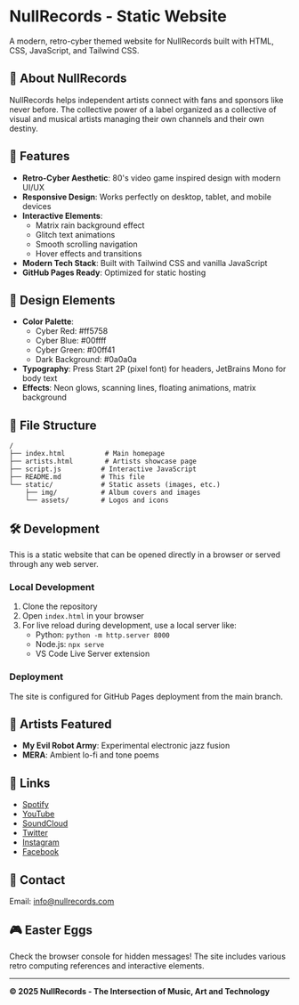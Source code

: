 # NullRecords - Static Website

A modern, retro-cyber themed website for NullRecords built with HTML, CSS, JavaScript, and Tailwind CSS.

## 🎵 About NullRecords

NullRecords helps independent artists connect with fans and sponsors like never before. The collective power of a label organized as a collective of visual and musical artists managing their own channels and their own destiny.

## 🚀 Features

- **Retro-Cyber Aesthetic**: 80's video game inspired design with modern UI/UX
- **Responsive Design**: Works perfectly on desktop, tablet, and mobile devices
- **Interactive Elements**: 
  - Matrix rain background effect
  - Glitch text animations
  - Smooth scrolling navigation
  - Hover effects and transitions
- **Modern Tech Stack**: Built with Tailwind CSS and vanilla JavaScript
- **GitHub Pages Ready**: Optimized for static hosting

## 🎨 Design Elements

- **Color Palette**: 
  - Cyber Red: #ff5758
  - Cyber Blue: #00ffff  
  - Cyber Green: #00ff41
  - Dark Background: #0a0a0a
- **Typography**: Press Start 2P (pixel font) for headers, JetBrains Mono for body text
- **Effects**: Neon glows, scanning lines, floating animations, matrix background

## 📁 File Structure

```
/
├── index.html          # Main homepage
├── artists.html        # Artists showcase page
├── script.js          # Interactive JavaScript
├── README.md          # This file
└── static/            # Static assets (images, etc.)
    ├── img/           # Album covers and images
    └── assets/        # Logos and icons
```

## 🛠 Development

This is a static website that can be opened directly in a browser or served through any web server.

### Local Development
1. Clone the repository
2. Open `index.html` in your browser
3. For live reload during development, use a local server like:
   - Python: `python -m http.server 8000`
   - Node.js: `npx serve`
   - VS Code Live Server extension

### Deployment
The site is configured for GitHub Pages deployment from the main branch.

## 🎵 Artists Featured

- **My Evil Robot Army**: Experimental electronic jazz fusion
- **MERA**: Ambient lo-fi and tone poems

## 🔗 Links

- [Spotify](https://open.spotify.com/artist/nullrecords)
- [YouTube](https://www.youtube.com/nullrecords)
- [SoundCloud](https://www.soundcloud.com/nullrecords)
- [Twitter](https://www.twitter.com/nullrecords1)
- [Instagram](https://www.instagram.com/nullrecords.1)
- [Facebook](https://www.facebook.com/nullrecords.1)

## 📧 Contact

Email: info@nullrecords.com

## 🎮 Easter Eggs

Check the browser console for hidden messages! The site includes various retro computing references and interactive elements.

---

**© 2025 NullRecords - The Intersection of Music, Art and Technology**
